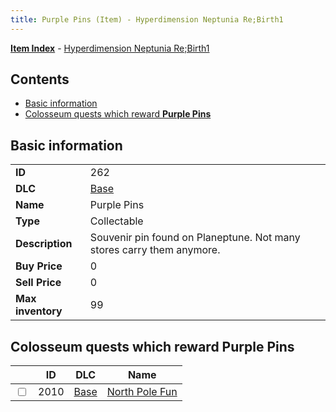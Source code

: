 ```yaml
---
title: Purple Pins (Item) - Hyperdimension Neptunia Re;Birth1
---
```


[**Item Index**](/neptunia/rb1/item/index.html) - [Hyperdimension Neptunia Re;Birth1](/neptunia/rb1)

## Contents

- [Basic information](#basic-information)
- [Colosseum quests which reward **Purple Pins**](#colosseum-quests-which-reward-purple-pins)

## Basic information

|   |   |
| -- | -- |
| **ID** | 262 |
| **DLC** | [Base](/neptunia/rb1/dlc/1-base.html) |
| **Name** | Purple Pins |
| **Type** | Collectable |
| **Description** | Souvenir pin found on Planeptune. Not many stores carry them anymore. |
| **Buy Price** | 0 |
| **Sell Price** | 0 |
| **Max inventory** | 99 |


## Colosseum quests which reward **Purple Pins**

|    | ID | DLC | Name |
| -- | -- | --- | ---- |
| <input type="checkbox" id="rb1-colosseum-1-2010" class="trackbox" /> | 2010 | [Base](/neptunia/rb1/dlc/1-base.html) | [North Pole Fun](/neptunia/rb1/colosseum/1-2010-north-pole-fun.html) |
